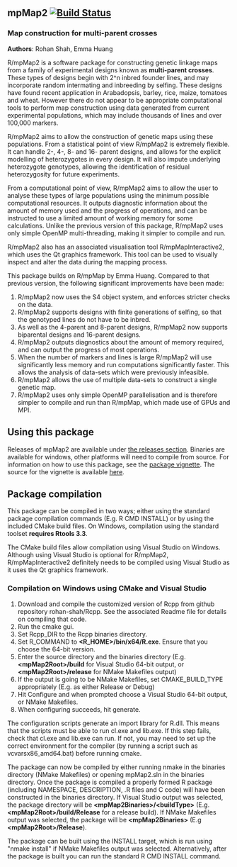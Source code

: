 ## mpMap2 [![Build Status](https://travis-ci.org/rohan-shah/mpMap2.svg?branch=master)](https://travis-ci.org/rohan-shah/mpMap2)

### Map construction for multi-parent crosses
**Authors**: Rohan Shah, Emma Huang

R/mpMap2 is a software package for constructing genetic linkage maps from a family of experimental designs known as **multi-parent crosses**. These types of designs begin with 2^n inbred founder lines, and may incorporate random intermating and inbreeding by selfing. These designs have found recent application in Arabadopsis, barley, rice, maize, tomatoes and wheat. However there do not appear to be appropriate computational tools to perform map construction using data generated from current experimental populations, which may include thousands of lines and over 100,000 markers.

R/mpMap2 aims to allow the construction of genetic maps using these populations. From a statistical point of view R/mpMap2 is extremely flexible. It can handle 2-, 4-, 8- and 16- parent designs, and allows for the explicit modelling of heterozygotes in every design. It will also impute underlying heterozygote genotypes, allowing the identification of residual heterozygosity for future experiments. 

From a computational point of view, R/mpMap2 aims to allow the user to analyse these types of large populations using the minimum possible computational resources. It outputs diagnostic information about the amount of memory used and the progress of operations, and can be instructed to use a limited amount of working memory for some calculations. Unlike the previous version of this package, R/mpMap2 uses only simple OpenMP multi-threading, making it simpler to compile and run.

R/mpMap2 also has an associated visualisation tool R/mpMapInteractive2, which uses the Qt graphics framework. This tool can be used to visually inspect and alter the data during the mapping process. 

This package builds on R/mpMap by Emma Huang. Compared to that previous version, the following significant improvements have been made:

1. R/mpMap2 now uses the S4 object system, and enforces stricter checks on the data. 
2. R/mpMap2 supports designs with finite generations of selfing, so that the genotyped lines do not have to be inbred. 
3. As well as the 4-parent and 8-parent designs, R/mpMap2 now supports biparental designs and 16-parent designs.
4. R/mpMap2 outputs diagnostics about the amount of memory required, and can output the progress of most operations. 
5. When the number of markers and lines is large R/mpMap2 will use significantly less memory and run computations significantly faster. This allows the analysis of data-sets which were previously infeasible. 
6. R/mpMap2 allows the use of multiple data-sets to construct a single genetic map.
7. R/mpMap2 uses only simple OpenMP parallelisation and is therefore simpler to compile and run than R/mpMap, which made use of GPUs and MPI. 

## Using this package

Releases of mpMap2 are available under [the releases section](https://github.com/rohan-shah/mpMap2/releases). Binaries are available for windows, other platforms will need to compile from source. For information on how to use this package, see the [package vignette](https://github.com/rohan-shah/mpMap2Paper/releases). The source for the vignette is available [here](https://github.com/rohan-shah/mpMap2Paper). 

## Package compilation

This package can be compiled in two ways; either using the standard package compilation commands (E.g. R CMD INSTALL) or by using the included CMake build files. On Windows, compilation using the standard toolset **requires Rtools 3.3**.

The CMake build files allow compilation using Visual Studio on Windows. Although using Visual Studio is optional for R/mpMap2, R/mpMapInteractive2 definitely needs to be compiled using Visual Studio as it uses the Qt graphics framework. 

### Compilation on Windows using CMake and Visual Studio

1. Download and compile the customized version of Rcpp from github repository rohan-shah/Rcpp. See the associated Readme file for details on compiling that code. 
2. Run the cmake gui. 
3. Set Rcpp_DIR to the Rcpp binaries directory. 
4. Set R_COMMAND to **\<R_HOME\>/bin/x64/R.exe**. Ensure that you choose the 64-bit version. 
5. Enter the source directory and the binaries directory (E.g. **\<mpMap2Root\>/build** for Visual Studio 64-bit output, or **\<mpMap2Root\>/release** for NMake Makefiles output)
6. If the output is going to be NMake Makefiles, set CMAKE_BUILD_TYPE appropriately (E.g. as either Release or Debug)
7. Hit Configure and when prompted choose a Visual Studio 64-bit output, or NMake Makefiles.
8. When configuring succeeds, hit generate. 

The configuration scripts generate an import library for R.dll. This means that the scripts must be able to run cl.exe and lib.exe. If this step fails, check that cl.exe and lib.exe can run. If not, you may need to set up the correct environment for the compiler (by running a script such as vcvarsx86_amd64.bat) before running cmake. 

The package can now be compiled by either running nmake in the binaries directory (NMake Makefiles) or opening mpMap2.sln in the binaries directory. Once the package is compiled a properly formed R package (including NAMESPACE, DESCRIPTION, .R files and C code) will have been constructed in the binaries directory. If Visual Studio output was selected, the package directory will be **\<mpMap2Binaries\>/\<buildType\>** (E.g. **\<mpMap2Root\>/build/Release** for a release build). If NMake Makefiles output was selected, the package will be **\<mpMap2Binaries\>** (E.g **\<mpMap2Root\>/Release**). 

The package can be built using the INSTALL target, which is run using "nmake install" if NMake Makefiles output was selected. Alternatively, after the package is built you can run the standard R CMD INSTALL command. 
